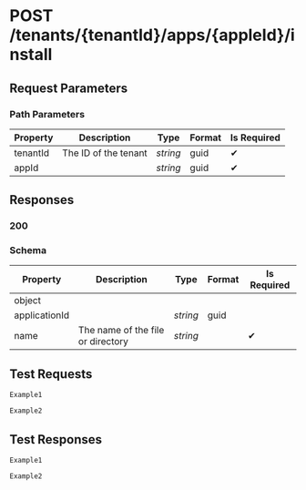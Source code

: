 # **POST**   /tenants/{tenantId}/apps/{appleId}/install

## __Request Parameters__

### Path Parameters
  
   | Property | Description          | Type     | Format | Is Required |
   | -------- | -------------------- | -------- | ------ | ----------- |
   | tenantId | The ID of the tenant | _string_ | guid   | ✔           |
   | appId    |                      | _string_ | guid   | ✔           |

## __Responses__

### __200__

### Schema

| Property      | Description                       | Type     | Format | Is Required |
| ------------- | --------------------------------- | -------- | ------ | ----------- |
| object        |                                   |          |        |             |
| applicationId |                                   | _string_ | guid   |             |
| name          | The name of the file or directory | _string_ |        | ✔           |

## __Test Requests__

```cURL tab= 
Example1
```

```C# tab=
Example2
```

## __Test Responses__

```cURL tab= 
Example1
```

```C# tab=
Example2
```
